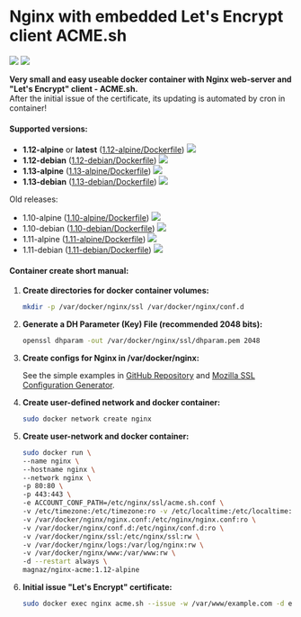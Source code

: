 Nginx with embedded Let's Encrypt client ACME.sh
===

[![](https://images.microbadger.com/badges/image/magnaz/nginx-acme.svg)](http://microbadger.com/images/magnaz/nginx-acme "Get your own image badge on microbadger.com") [![](https://images.microbadger.com/badges/version/magnaz/nginx-acme.svg)](http://microbadger.com/images/magnaz/nginx-acme "Get your own version badge on microbadger.com")

**Very small and easy useable docker container with Nginx web-server and "Let's Encrypt" client - ACME.sh.**  
After the initial issue of the certificate, its updating is automated by cron in container!

#### Supported versions:
 - **1.12-alpine** or **latest** ([1.12-alpine/Dockerfile](https://github.com/magna-z/docker-nginx-acme/blob/master/1.12-alpine/Dockerfile)) [![](https://images.microbadger.com/badges/image/magnaz/nginx-acme:1.12-alpine.svg)](https://microbadger.com/images/magnaz/nginx-acme:1.12-alpine "Get your own image badge on microbadger.com")
 - **1.12-debian** ([1.12-debian/Dockerfile](https://github.com/magna-z/docker-nginx-acme/blob/master/1.12-debian/Dockerfile)) [![](https://images.microbadger.com/badges/image/magnaz/nginx-acme:1.12-debian.svg)](https://microbadger.com/images/magnaz/nginx-acme:1.12-debian "Get your own image badge on microbadger.com")
 - **1.13-alpine** ([1.13-alpine/Dockerfile](https://github.com/magna-z/docker-nginx-acme/blob/master/1.13-alpine/Dockerfile)) [![](https://images.microbadger.com/badges/image/magnaz/nginx-acme:1.13-alpine.svg)](https://microbadger.com/images/magnaz/nginx-acme:1.13-alpine "Get your own image badge on microbadger.com")
 - **1.13-debian** ([1.13-debian/Dockerfile](https://github.com/magna-z/docker-nginx-acme/blob/master/1.13-debian/Dockerfile)) [![](https://images.microbadger.com/badges/image/magnaz/nginx-acme:1.13-debian.svg)](https://microbadger.com/images/magnaz/nginx-acme:1.13-debian "Get your own image badge on microbadger.com")

Old releases:
 - 1.10-alpine ([1.10-alpine/Dockerfile](https://github.com/magna-z/docker-nginx-acme/blob/master/1.10-alpine/Dockerfile)) [![](https://images.microbadger.com/badges/image/magnaz/nginx-acme:1.10-alpine.svg)](https://microbadger.com/images/magnaz/nginx-acme:1.10-alpine "Get your own image badge on microbadger.com")
 - 1.10-debian ([1.10-debian/Dockerfile](https://github.com/magna-z/docker-nginx-acme/blob/master/1.10-debian/Dockerfile)) [![](https://images.microbadger.com/badges/image/magnaz/nginx-acme:1.10-debian.svg)](https://microbadger.com/images/magnaz/nginx-acme:1.10-debian "Get your own image badge on microbadger.com")
 - 1.11-alpine ([1.11-alpine/Dockerfile](https://github.com/magna-z/docker-nginx-acme/blob/master/1.11-alpine/Dockerfile)) [![](https://images.microbadger.com/badges/image/magnaz/nginx-acme:1.11-alpine.svg)](https://microbadger.com/images/magnaz/nginx-acme:1.11-alpine "Get your own image badge on microbadger.com")
 - 1.11-debian ([1.11-debian/Dockerfile](https://github.com/magna-z/docker-nginx-acme/blob/master/1.11-debian/Dockerfile)) [![](https://images.microbadger.com/badges/image/magnaz/nginx-acme:1.11-debian.svg)](https://microbadger.com/images/magnaz/nginx-acme:1.11-debian "Get your own image badge on microbadger.com")


#### Container create short manual:
1. **Create directories for docker container volumes:**

    ```sh
    mkdir -p /var/docker/nginx/ssl /var/docker/nginx/conf.d
    ```

1. **Generate a DH Parameter (Key) File (recommended 2048 bits):**

    ```sh
    openssl dhparam -out /var/docker/nginx/ssl/dhparam.pem 2048
    ```

1. **Create configs for Nginx in /var/docker/nginx:**

    See the simple examples in [GitHub Repository](https://github.com/magna-z/docker-nginx-acme/tree/master/example-configs)
    and [Mozilla SSL Configuration Generator](https://mozilla.github.io/server-side-tls/ssl-config-generator/).

1. **Create user-defined network and docker container:**

    ```sh
    sudo docker network create nginx
    ```

1. **Create user-network and docker container:**

    ```sh
    sudo docker run \
    --name nginx \
    --hostname nginx \
    --network nginx \
    -p 80:80 \
    -p 443:443 \
    -e ACCOUNT_CONF_PATH=/etc/nginx/ssl/acme.sh.conf \
    -v /etc/timezone:/etc/timezone:ro -v /etc/localtime:/etc/localtime:ro \
    -v /var/docker/nginx/nginx.conf:/etc/nginx/nginx.conf:ro \
    -v /var/docker/nginx/conf.d:/etc/nginx/conf.d:ro \
    -v /var/docker/nginx/ssl:/etc/nginx/ssl:rw \
    -v /var/docker/nginx/logs:/var/log/nginx:rw \
    -v /var/docker/nginx/www:/var/www:rw \
    -d --restart always \
    magnaz/nginx-acme:1.12-alpine
    ```

1. **Initial issue "Let's Encrypt" certificate:**
    ```sh
    sudo docker exec nginx acme.sh --issue -w /var/www/example.com -d example.com -d www.example.com
    ```
